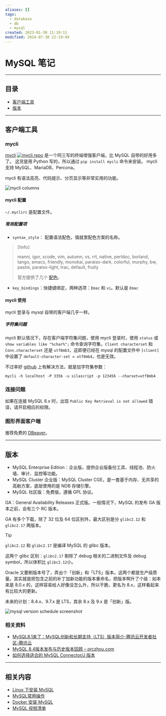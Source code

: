 ```yaml
---
aliases: []
tags:
  - database
  - db
  - mysql
created: 2023-01-30 11:19:11
modified: 2024-07-30 22:19:49
---
```


# MySQL 笔记

---

## 目录

* [客户端工具](#mysqln_client_tools)
* [版本](#版本)

---

## <span id="mysqln_client_tools">客户端工具</span>

### mycli

[mycli](https://www.mycli.net) [![mycli repo](https://img.shields.io/github/stars/dbcli/mycli
)](https://github.com/dbcli/mycli) 是一个阿三写的终端增强客户端，比 MySQL 自带的好用多了。
这货是用 Python 写的，所以通过 `pip install mycli` 命令来安装。
mycli 支持 MySQL、MariaDB、Percona。

mycli 有语法高亮、代码提示、分页显示等非常实用的功能。

![mycli columns](https://www.mycli.net/images/columns.png)

#### mycli 配置

`~/.myclirc` 是配置文件。

##### 常用配置项

* `syntax_style`： 配置语法配色，值就里配色方案的名称。
> [!info] 
> 
> manni, igor, xcode, vim, autumn, vs, rrt,
> native, perldoc, borland, tango, emacs, friendly, monokai, paraiso-dark,
> colorful, murphy, bw, pastie, paraiso-light, trac, default, fruity
> 
> 官方提供了几个 [配色](https://www.mycli.net/syntax)。
> 
* `key_bindings`​：快捷键绑定，两种选项：`Emac` 和 `vi`。默认是 `Emac`

#### mycli 使用

mycli 登录与 mysql 自带的客户端几乎一样。

##### 字符集问题

 mycli 默认情况下，存在客户端字符集问题，使用 mycli 登录时，使用 `status` 或 `show variables like "%char%";` 命令查询字符集，`Client characterset` 和 `Conn.characterset` 还是 `utf8mb3`，这即便已经在 mysql 的配置文件中 `[client]` 中设置了 `default-character-set = utf8mb4`，也是无效。
 
不过幸好 [github](https://github.com) 上有解决方法，就是加字符集参数：

```shell
mycli -h localhost -P 3356 -u silascript -p 123456 --charset=utf8mb4
```

### 连接问题

如果在连接 MySQL 8.x 时，出现 `Public Key Retrieval is not allowed` 错误，请开启相应的权限。 

### 图形界面客户端

推荐免费的 [DBeaver](../DataBase_Note.md#DBeaver)。

---

## 版本

* MySQL Enterprise Edition：企业版，提供企业版备份工具、线程池、防火墙、审计、监控等功能。
* MySQL Cluster 企业版：MySQL Cluster CGE，是一套基于内存、无共享的高勅方案，底层使用的是 NDB 存储引擎。
* MySQL 社区版：免费版，遵循 GPL 协议。

GA：General Availability Releases 正式版。一般情况下，MySQL 的发布 GA 版本之前，会有三个 RC 版本。

GA 有多个下载，除了 32 位及 64 位区别外，最大区别是分 `glibc2.12​` ​和 `glibc2.17`​ ​两版本。

> [!tip] 
> 
> ​`glibc2.12​` 和 `glibc2.17​` 是编译 MySQL 的 glibc 版本。
> 
> 这两个 glibc 区别：`glibc2.17​` ​剔除了 debug 相关的二进制文件及 debug symbol，所以体积比 `glibc2.12​` ​小。

Oracle 又要刷版本号了，弄出个「创新」和「LTS」版本。这两个都是生产级质量。其实就是把包含之前的补丁加新功能的版本重命名，把版本啊升了个级：如本来是 8.0.x 的，这样容易给人好像没怎么升，所以干脆，更名为 8.x，这样看起来有比较大的更新。

未来的计划：8.4.x、9.7.x 是 LTS，其余 8.x 及 9.x 是「创新」版。

![mysql version schedule screenshot](https://developer.qcloudimg.com/http-save/10653659/60a817fc9e60ec8daebd29fe56699ab8.png)

### 相关资料

* [MySQL8.1来了：MySQL创新和长期支持（LTS）版本简介-腾讯云开发者社区-腾讯云](https://cloud.tencent.cn/developer/article/2303772)
* [MySQL 8.4版本发布与历史版本回顾 – orczhou.com](https://www.orczhou.com/index.php/2024/05/mysql-8-4-and-version-history/)
* [如何选择适合的 MySQL Connector/J 版本](https://segmentfault.com/a/1190000044667101)

---

## 相关内容

* [Linux 下安装 MySQL](Linux下安装MySQL.md)
* [MySQL常用操作](MySQL常用操作.md)
* [Docker 安装 MySQL](../../Docker/Docker_Note.md#dk_softc_demo_mysql)
* [MySQL 视频清单](MySQL_Videos.md)